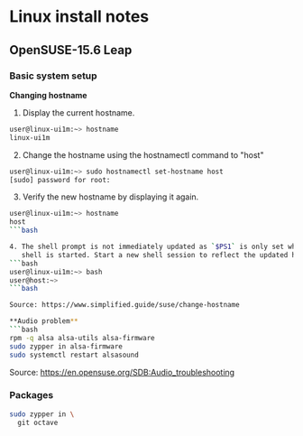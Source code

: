 # Linux install notes
## OpenSUSE-15.6 Leap
### Basic system setup
**Changing hostname**
1. Display the current hostname.
```bash
user@linux-ui1m:~> hostname
linux-ui1m
```

2. Change the hostname using the hostnamectl command to "host"
```bash
user@linux-ui1m:~> sudo hostnamectl set-hostname host
[sudo] password for root:
```

3. Verify the new hostname by displaying it again.
```bash
user@linux-ui1m:~> hostname
host
```bash

4. The shell prompt is not immediately updated as `$PS1` is only set when a new
   shell is started. Start a new shell session to reflect the updated hostname.
```bash
user@linux-ui1m:~> bash
user@host:~>
```bash

Source: https://www.simplified.guide/suse/change-hostname

**Audio problem**
```bash
rpm -q alsa alsa-utils alsa-firmware
sudo zypper in alsa-firmware
sudo systemctl restart alsasound
```
Source: https://en.opensuse.org/SDB:Audio_troubleshooting

### Packages
```bash
sudo zypper in \
  git octave
```

